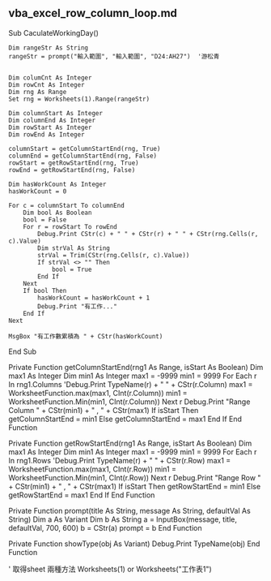 vba_excel_row_column_loop.md
---

Sub CaculateWorkingDay()

    Dim rangeStr As String
    rangeStr = prompt("輸入範圍", "輸入範圍", "D24:AH27")  '游松青
    
    
    Dim columCnt As Integer
    Dim rowCnt As Integer
    Dim rng As Range
    Set rng = Worksheets(1).Range(rangeStr)
    
    Dim columnStart As Integer
    Dim columnEnd As Integer
    Dim rowStart As Integer
    Dim rowEnd As Integer
    
    columnStart = getColumnStartEnd(rng, True)
    columnEnd = getColumnStartEnd(rng, False)
    rowStart = getRowStartEnd(rng, True)
    rowEnd = getRowStartEnd(rng, False)

    Dim hasWorkCount As Integer
    hasWorkCount = 0
    
    For c = columnStart To columnEnd
        Dim bool As Boolean
        bool = False
        For r = rowStart To rowEnd
            Debug.Print CStr(c) + " " + CStr(r) + " " + CStr(rng.Cells(r, c).Value)
            Dim strVal As String
            strVal = Trim(CStr(rng.Cells(r, c).Value))
            If strVal <> "" Then
                bool = True
            End If
        Next
        If bool Then
            hasWorkCount = hasWorkCount + 1
            Debug.Print "有工作..."
        End If
    Next

    MsgBox "有工作數累積為 " + CStr(hasWorkCount)
End Sub

Private Function getColumnStartEnd(rng1 As Range, isStart As Boolean)
    Dim max1 As Integer
    Dim min1 As Integer
    max1 = -9999
    min1 = 9999
    For Each r In rng1.Columns
        'Debug.Print TypeName(r) + " " + CStr(r.Column)
        max1 = WorksheetFunction.max(max1, CInt(r.Column))
        min1 = WorksheetFunction.Min(min1, CInt(r.Column))
    Next r
    Debug.Print "Range Column " + CStr(min1) + " , " + CStr(max1)
    If isStart Then
        getColumnStartEnd = min1
    Else
        getColumnStartEnd = max1
    End If
End Function


Private Function getRowStartEnd(rng1 As Range, isStart As Boolean)
    Dim max1 As Integer
    Dim min1 As Integer
    max1 = -9999
    min1 = 9999
    For Each r In rng1.Rows
        'Debug.Print TypeName(r) + " " + CStr(r.Row)
        max1 = WorksheetFunction.max(max1, CInt(r.Row))
        min1 = WorksheetFunction.Min(min1, CInt(r.Row))
    Next r
    Debug.Print "Range Row " + CStr(min1) + " , " + CStr(max1)
    If isStart Then
        getRowStartEnd = min1
    Else
        getRowStartEnd = max1
    End If
End Function


Private Function prompt(title As String, message As String, defaultVal As String)
    Dim a As Variant
    Dim b As String
    a = InputBox(message, title, defaultVal, 700, 600)
    b = CStr(a)
    prompt = b
End Function


Private Function showType(obj As Variant)
    Debug.Print TypeName(obj)
End Function


' 取得sheet 兩種方法 Worksheets(1) or Worksheets("工作表1")
